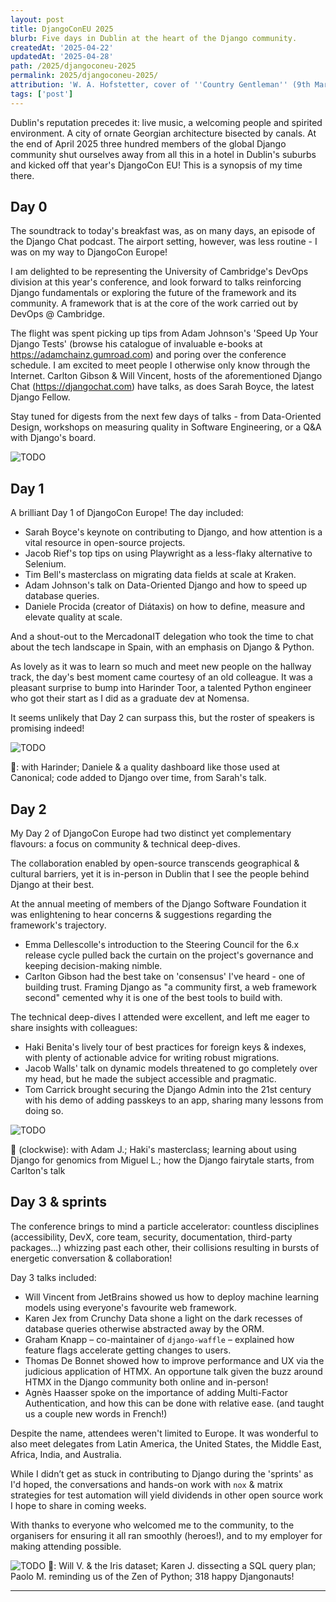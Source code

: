 ```yaml
---
layout: post
title: DjangoConEU 2025
blurb: Five days in Dublin at the heart of the Django community.
createdAt: '2025-04-22'
updatedAt: '2025-04-28'
path: /2025/djangoconeu-2025
permalink: 2025/djangoconeu-2025/
attribution: 'W. A. Hofstetter, cover of ''Country Gentleman'' (9th March 1912 issue), out of copyright.'
tags: ['post']
---
```


<!-- markdownlint-disable MD033 no-inline-html -->

Dublin's reputation precedes it: live music, a welcoming people and spirited environment.
A city of ornate Georgian architecture bisected by canals. At the end of April 2025 three
hundred members of the global Django community shut ourselves away from all this in a
hotel in Dublin's suburbs and kicked off that year's DjangoCon EU! This is a synopsis of
my time there.

<h2 class="mt-5">Day 0</h2>

The soundtrack to today's breakfast was, as on many days, an episode of the Django
Chat podcast. The airport setting, however, was less routine - I was on my way to
DjangoCon Europe!

I am delighted to be representing the University of Cambridge's DevOps division at this
year's conference, and look forward to talks reinforcing Django fundamentals or exploring
the future of the framework and its community. A framework that is at the core of the work
carried out by DevOps @ Cambridge.

The flight was spent picking up tips from Adam Johnson's 'Speed Up Your Django Tests'
(browse his catalogue of invaluable e-books at <a href="https://adamchainz.gumroad.com" target="_blank">https://adamchainz.gumroad.com</a>)
and poring over the conference schedule. I am excited to meet people I otherwise only
know through the Internet. Carlton Gibson & Will Vincent, hosts of the aforementioned
Django Chat (<a href="https://djangochat.com/" target="_blank">https://djangochat.com</a>)
have talks, as does Sarah Boyce, the latest Django Fellow.

Stay tuned for digests from the next few days of talks - from Data-Oriented Design,
workshops on measuring quality in Software Engineering, or a Q&A with Django's board.

<img src="/assets/img/post/2025/2025-04_djangoconEU-0.jpg" alt="TODO" class="img-fluid">

<h2 class="mt-5">Day 1</h2>

A brilliant Day 1 of DjangoCon Europe! The day included:

- Sarah Boyce's keynote on contributing to Django, and how attention is a vital resource
in open-source projects.
- Jacob Rief's top tips on using Playwright as a less-flaky alternative to Selenium.
- Tim Bell's masterclass on migrating data fields at scale at Kraken.
- Adam Johnson's talk on Data-Oriented Django and how to speed up database queries.
- Daniele Procida (creator of Diátaxis) on how to define, measure and elevate quality at
scale.

And a shout-out to the MercadonaIT delegation who took the time to chat about the tech
landscape in Spain, with an emphasis on Django & Python.

As lovely as it was to learn so much and meet new people on the hallway track, the day's
best moment came courtesy of an old colleague. It was a pleasant surprise to bump into
Harinder Toor, a talented Python engineer who got their start as I did as a graduate dev
at Nomensa.

It seems unlikely that Day 2 can surpass this, but the roster of speakers is promising
indeed!

<img src="/assets/img/post/2025/2025-04_djangoconEU-1.jpg" alt="TODO" class="img-fluid">

📸: with Harinder; Daniele & a quality dashboard like those used at Canonical; code added
to Django over time, from Sarah's talk.

<h2 class="mt-5">Day 2</h2>

My Day 2 of DjangoCon Europe had two distinct yet complementary flavours: a focus on
community & technical deep-dives.

The collaboration enabled by open-source transcends geographical & cultural barriers, yet
it is in-person in Dublin that I see the people behind Django at their best.

At the annual meeting of members of the Django Software Foundation it was enlightening to
hear concerns & suggestions regarding the framework's trajectory.

- Emma Dellescolle's introduction to the Steering Council for the 6.x release cycle pulled
  back the curtain on the project's governance and keeping decision-making nimble.
- Carlton Gibson had the best take on 'consensus' I've heard - one of building trust.
  Framing Django as "a community first, a web framework second" cemented why it is one of
  the best tools to build with.

The technical deep-dives I attended were excellent, and left me eager to share insights
with colleagues:

- Haki Benita's lively tour of best practices for foreign keys & indexes, with plenty of
  actionable advice for writing robust migrations.
- Jacob Walls' talk on dynamic models threatened to go completely over my head, but he
  made the subject accessible and pragmatic.
- Tom Carrick brought securing the Django Admin into the 21st century with his demo of
  adding passkeys to an app, sharing many lessons from doing so.

<img src="/assets/img/post/2025/2025-04_djangoconEU-2.jpg" alt="TODO" class="img-fluid">

📸 (clockwise): with Adam J.; Haki's masterclass; learning about using Django for genomics
from Miguel L.; how the Django fairytale starts, from Carlton's talk

<h2 class="mt-5">Day 3 &amp; sprints</h2>

The conference brings to mind a particle accelerator: countless disciplines
(accessibility, DevX, core team, security, documentation, third-party packages...)
whizzing past each other, their collisions resulting in bursts of energetic conversation
& collaboration!

Day 3 talks included:

- Will Vincent from JetBrains showed us how to deploy machine learning models using
  everyone's favourite web framework.
- Karen Jex from Crunchy Data shone a light on the dark recesses of database queries
  otherwise abstracted away by the ORM.
- Graham Knapp &ndash; co-maintainer of `django-waffle` &ndash; explained how feature
  flags accelerate getting changes to users.
- Thomas De Bonnet showed how to improve performance and UX via the judicious application
  of HTMX. An opportune talk given the buzz around HTMX in the Django community both
  online and in-person!
- Agnès Haasser spoke on the importance of adding Multi-Factor Authentication, and how
  this can be done with relative ease. (and taught us a couple new words in French!)

Despite the name, attendees weren't limited to Europe. It was wonderful to also meet
delegates from Latin America, the United States, the Middle East, Africa, India, and
Australia.

While I didn’t get as stuck in contributing to Django during the 'sprints' as I'd hoped,
the conversations and hands-on work with `nox` & matrix strategies for test automation
will yield dividends in other open source work I hope to share in coming weeks.

With thanks to everyone who welcomed me to the community, to the organisers for ensuring
it all ran smoothly (heroes!), and to my employer for making attending possible.

<img src="/assets/img/post/2025/2025-04_djangoconEU-3.jpg" alt="TODO" class="img-fluid">
📸: Will V. & the Iris dataset; Karen J. dissecting a SQL query plan; Paolo M. reminding
us of the Zen of Python; 318 happy Djangonauts!

---

